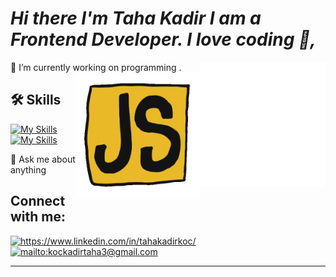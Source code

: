 # _Hi there I'm Taha Kadir  I am a Frontend Developer. I love coding 👋,_  

🌱 I’m currently working on programming .
<img src="animation_500_ziyac.gif" alt="react" width=200 height=200 align="right">
<img src="js.gif" alt="javascirpt" width=200 height=200 align="right">

## 🛠 Skills

<!-- Yetenekler -->

[![My Skills](https://skillicons.dev/icons?i=js,html,css,react,bootstrap)](https://skillicons.dev)  
[![My Skills](https://skillicons.dev/icons?i=tailwind,github,vscode)](https://skillicons.dev)



💬 Ask me about anything

## Connect with me:

<!-- İletişim  -->
<a href="[mailto:kockadirtaha3@gmail.com](https://www.linkedin.com/in/tahakadirkoc/)" target="_blank">
<img src="https://img.shields.io/badge/LinkedIn-0077B5?style=for-the-badge&logo=linkedin&logoColor=white" alt="https://www.linkedin.com/in/tahakadirkoc/" style="width:70px;height:20px;">
</a> 
<a href="mailto:kockadirtaha3@gmail.com" target="_blank">
<img src="https://img.shields.io/badge/Gmail-D14836?style=for-the-badge&logo=gmail&logoColor=white" alt="mailto:kockadirtaha3@gmail.com" style="width:65px;height:20px;">
</a>  


<hr/> 
